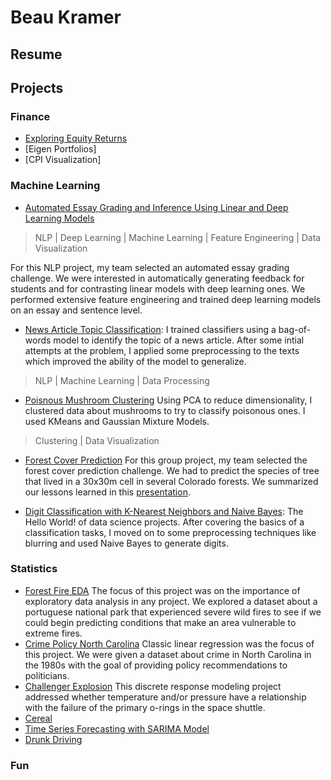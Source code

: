 # Beau Kramer

## Resume

## Projects

### Finance
- [Exploring Equity Returns](https://github.com/beaukramer/financial_analysis/blob/master/equity_returns.ipynb)
- [Eigen Portfolios]
- [CPI Visualization]

### Machine Learning

- [Automated Essay Grading and Inference Using Linear and Deep Learning Models](https://github.com/pkurapati/W266-NLP-Project/blob/master/W266_Automated_Essay_Grading.pdf) 
> NLP | Deep Learning | Machine Learning | Feature Engineering | Data Visualization

For this NLP project, my team selected an automated essay grading challenge. We were interested in automatically generating feedback for students and for contrasting linear models with deep learning ones. We performed extensive feature engineering and trained deep learning models on an essay and sentence level. 


- [News Article Topic Classification](https://github.com/beaukramer/mids/blob/master/ML/TopicClassification/topic_classification.ipynb): I trained classifiers using a bag-of-words model to identify the topic of a news article. After some intial attempts at the problem, I applied some preprocessing to the texts which improved the ability of the model to generalize.
> NLP | Machine Learning | Data Processing

- [Poisnous Mushroom Clustering](https://github.com/beaukramer/mids/blob/master/ML/Mushroom%20Clustering/mushroom_clustering.ipynb) Using PCA to reduce dimensionality, I clustered data about mushrooms to try to classify poisonous ones. I used KMeans and Gaussian Mixture Models.
> Clustering | Data Visualization

- [Forest Cover Prediction](https://github.com/beaukramer/mids/blob/master/ML/ForestCoverPrediction/Forest_Cover_Master_v4.ipynb) For this group project, my team selected the forest cover prediction challenge. We had to predict the species of tree that lived in a 30x30m cell in several Colorado forests. We summarized our lessons learned in this [presentation](https://github.com/beaukramer/mids/blob/master/ML/ForestCoverPrediction/Forest_Cover_Prediction_Type.pdf).


- [Digit Classification with K-Nearest Neighbors and Naive Bayes](https://github.com/beaukramer/mids/blob/master/ML/MNIST/MNIST_knn_nb.ipynb): The Hello World! of data science projects. After covering the basics of a classification tasks, I moved on to some preprocessing techniques like blurring and used Naive Bayes to generate digits.



### Statistics
- [Forest Fire EDA](https://github.com/beaukramer/mids/blob/master/Stats/ForestFire/liu_warther_kramer_hegde_fires.pdf) The focus of this project was on the importance of exploratory data analysis in any project. We explored a dataset about a portuguese national park that experienced severe wild fires to see if we could begin predicting conditions that make an area vulnerable to extreme fires.
- [Crime Policy North Carolina](https://github.com/beaukramer/mids/blob/master/Stats/Crime/Kramer_Liu_crime.pdf) Classic linear regression was the focus of this project. We were given a dataset about crime in North Carolina in the 1980s with the goal of providing policy recommendations to politicians.
- [Challenger Explosion](https://github.com/beaukramer/mids/blob/master/Stats/Challenger/Kramer_Papandrew_Challenger.pdf) This discrete response modeling project addressed whether temperature and/or pressure have a relationship with the failure of the primary o-rings in the space shuttle.
- [Cereal](https://github.com/beaukramer/mids/blob/master/Stats/Cereal/Kramer_Papandrew_Cereal.pdf)
- [Time Series Forecasting with SARIMA Model](https://github.com/beaukramer/mids/blob/master/Stats/TimeSeries/Kramer_Papandrew_TS.pdf)
- [Drunk Driving](https://github.com/beaukramer/mids/blob/master/Stats/DrunkDriving/Kramer_Papandrew_DrunkDriving.pdf)

### Fun


